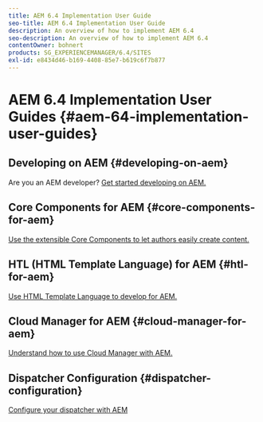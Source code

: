 ```yaml
---
title: AEM 6.4 Implementation User Guide
seo-title: AEM 6.4 Implementation User Guide
description: An overview of how to implement AEM 6.4
seo-description: An overview of how to implement AEM 6.4
contentOwner: bohnert
products: SG_EXPERIENCEMANAGER/6.4/SITES
exl-id: e8434d46-b169-4408-85e7-b619c6f7b877
---
```

# AEM 6.4 Implementation User Guides {#aem-64-implementation-user-guides}

## Developing on AEM {#developing-on-aem}

Are you an AEM developer? [Get started developing on AEM.](/help/sites-developing/home.md)

## Core Components for AEM {#core-components-for-aem}

[Use the extensible Core Components to let authors easily create content.](https://experienceleague.adobe.com/docs/experience-manager-core-components/using/introduction.html)

## HTL (HTML Template Language) for AEM {#htl-for-aem}

[Use HTML Template Language to develop for AEM.](https://experienceleague.adobe.com/docs/experience-manager-htl/using/overview.html)

## Cloud Manager for AEM {#cloud-manager-for-aem}

[Understand how to use Cloud Manager with AEM.](https://experienceleague.adobe.com/docs/experience-manager-cloud-manager/using/introduction-to-cloud-manager.html?lang=en)

## Dispatcher Configuration {#dispatcher-configuration}

[Configure your dispatcher with AEM](https://experienceleague.adobe.com/docs/experience-manager-dispatcher/using/dispatcher.html)
